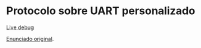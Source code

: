 # Protocolo sobre UART personalizado

[Live debug](https://www.youtube.com/watch?v=YcwBA3DK0Sk)

[Enunciado original](https://gitlab.com/fse_fga/exercicios/exercicio-1-uart).
